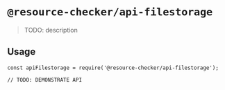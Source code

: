 # `@resource-checker/api-filestorage`

> TODO: description

## Usage

```
const apiFilestorage = require('@resource-checker/api-filestorage');

// TODO: DEMONSTRATE API
```
